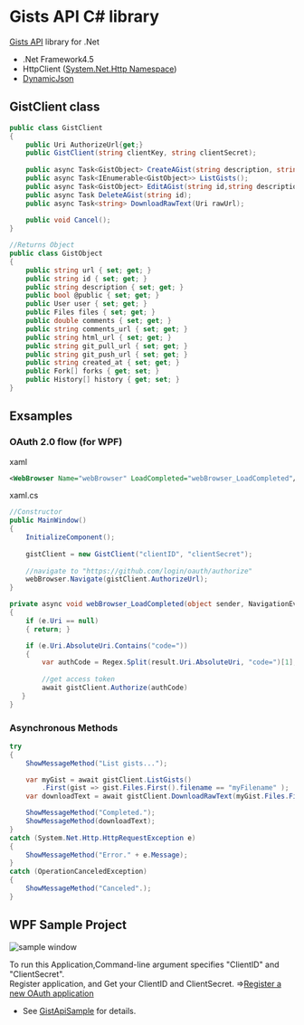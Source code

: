 # Gists API C# library

[Gists API](http://developer.github.com/v3/gists/) library for .Net
- .Net Framework4.5
- HttpClient ([System.Net.Http Namespace](http://msdn.microsoft.com/library/system.net.http.aspx)) 
- [DynamicJson](http://dynamicjson.codeplex.com/)

## GistClient class

```cs
public class GistClient
{
    public Uri AuthorizeUrl{get;}
    public GistClient(string clientKey, string clientSecret);
    
    public async Task<GistObject> CreateAGist(string description, string fileName, bool isPublic, string content);
    public async Task<IEnumerable<GistObject>> ListGists();
    public async Task<GistObject> EditAGist(string id,string description, string filename, string content);
    public async Task DeleteAGist(string id);
    public async Task<string> DownloadRawText(Uri rawUrl); 
    
    public void Cancel();
}

//Returns Object 
public class GistObject
{
    public string url { set; get; }
    public string id { set; get; }
    public string description { set; get; }
    public bool @public { set; get; }
    public User user { set; get; }
    public Files files { set; get; }
    public double comments { set; get; }
    public string comments_url { set; get; }
    public string html_url { set; get; }
    public string git_pull_url { set; get; }
    public string git_push_url { set; get; }
    public string created_at { set; get; }
    public Fork[] forks { get; set; }
    public History[] history { get; set; }
}
```
## Exsamples
### OAuth 2.0 flow (for WPF)
xaml
```xml
<WebBrowser Name="webBrowser" LoadCompleted="webBrowser_LoadCompleted"/>
```
xaml.cs
```cs
//Constructor
public MainWindow()
{
    InitializeComponent();
    
    gistClient = new GistClient("clientID", "clientSecret");
    
    //navigate to "https://github.com/login/oauth/authorize" 
    webBrowser.Navigate(gistClient.AuthorizeUrl);
}

private async void webBrowser_LoadCompleted(object sender, NavigationEventArgs e) 
{
    if (e.Uri == null)
    { return; }

    if (e.Uri.AbsoluteUri.Contains("code="))
    {
        var authCode = Regex.Split(result.Uri.AbsoluteUri, "code=")[1];
        
        //get access token
        await gistClient.Authorize(authCode)
   }
}
```

### Asynchronous Methods

```cs
try
{
    ShowMessageMethod("List gists...");

    var myGist = await gistClient.ListGists()
        .First(gist => gist.Files.First().filename == "myFilename" );
    var downloadText = await gistClient.DownloadRawText(myGist.Files.First().raw_url);

    ShowMessageMethod("Completed.");
    ShowMessageMethod(downloadText);
}
catch (System.Net.Http.HttpRequestException e)
{
    ShowMessageMethod("Error." + e.Message);
}
catch (OperationCanceledException)
{
    ShowMessageMethod("Canceled".);
}
```

## WPF Sample Project
![sample window](https://raw.github.com/pierre3/Images/master/GistApiSampleWindow.png)

To run this Application,Command-line argument specifies "ClientID" and "ClientSecret".  
Register application, and Get your ClientID and ClientSecret.
 =>[Register a new OAuth application](https://github.com/settings/applications/new)


- See [GistApiSample](https://github.com/pierre3/GistsApi/tree/master/GistApiSample) for details.
